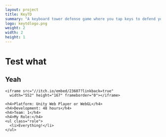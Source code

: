 ```yaml
---
layout: project
title: KeyTD
summary: "A keyboard tower defense game where you tap keys to defend yourself from enemies. Won #2 Innovation in the <a href='http://ludumdare.com/compo/ludum-dare-32/?action=preview&uid=36186' target='_blank'>Ludum Dare 32</a> 48-hour competition!"
logo: keytdlogo.png
weight: 2
width: 2
height: 1
---
```


# Test what
## Yeah

    <iframe src="//itch.io/embed/23607?linkback=true" 
      width="552" height="167" frameborder="0"></iframe>
      
    <h4>Platform: Unity Web Player or WebGL</h4>
    <h4>Development: 48 hours</h4>
    <h4>Team: 1</h4>
    <h4>My Role:</h4>
    <ul class="role">
      <li>Everything!</li>
    </ul>